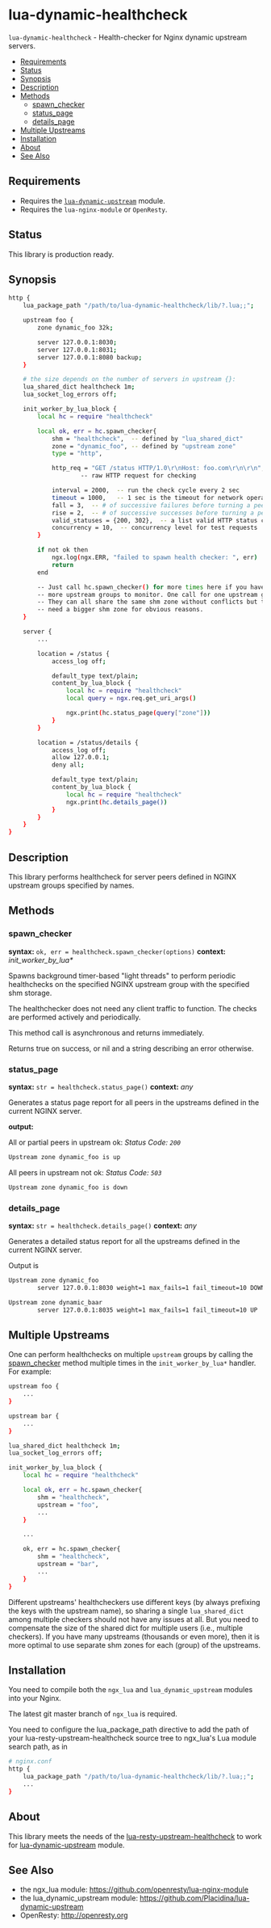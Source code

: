 # lua-dynamic-healthcheck

`lua-dynamic-healthcheck` - Health-checker for Nginx dynamic upstream servers.

* [Requirements](#requirements)
* [Status](#status)
* [Synopsis](#synopsis)
* [Description](#description)
* [Methods](#methods)
  * [spawn_checker](#spawn_checker)
  * [status_page](#status_page)
  * [details_page](#details_page)
* [Multiple Upstreams](#multiple-upstreams)
* [Installation](#installation)
* [About](#about)
* [See Also](#see-also)

## Requirements

* Requires the [`lua-dynamic-upstream`](Placidina/lua-dynamic-upstream) module.
* Requires the `lua-nginx-module` or `OpenResty`.

## Status

This library is production ready.

## Synopsis

```sh
http {
    lua_package_path "/path/to/lua-dynamic-healthcheck/lib/?.lua;;";

    upstream foo {
        zone dynamic_foo 32k;

        server 127.0.0.1:8030;
        server 127.0.0.1:8031;
        server 127.0.0.1:8080 backup;
    }

    # the size depends on the number of servers in upstream {}:
    lua_shared_dict healthcheck 1m;
    lua_socket_log_errors off;

    init_worker_by_lua_block {
        local hc = require "healthcheck"

        local ok, err = hc.spawn_checker{
            shm = "healthcheck",  -- defined by "lua_shared_dict"
            zone = "dynamic_foo", -- defined by "upstream zone"
            type = "http",

            http_req = "GET /status HTTP/1.0\r\nHost: foo.com\r\n\r\n",
                    -- raw HTTP request for checking

            interval = 2000,  -- run the check cycle every 2 sec
            timeout = 1000,   -- 1 sec is the timeout for network operations
            fall = 3,  -- # of successive failures before turning a peer down
            rise = 2,  -- # of successive successes before turning a peer up
            valid_statuses = {200, 302},  -- a list valid HTTP status code
            concurrency = 10,  -- concurrency level for test requests
        }

        if not ok then
            ngx.log(ngx.ERR, "failed to spawn health checker: ", err)
            return
        end

        -- Just call hc.spawn_checker() for more times here if you have
        -- more upstream groups to monitor. One call for one upstream group.
        -- They can all share the same shm zone without conflicts but they
        -- need a bigger shm zone for obvious reasons.
    }

    server {
        ...

        location = /status {
            access_log off;

            default_type text/plain;
            content_by_lua_block {
                local hc = require "healthcheck"
                local query = ngx.req.get_uri_args()

                ngx.print(hc.status_page(query["zone"]))
            }
        }

        location = /status/details {
            access_log off;
            allow 127.0.0.1;
            deny all;

            default_type text/plain;
            content_by_lua_block {
                local hc = require "healthcheck"
                ngx.print(hc.details_page())
            }
        }
    }
}
```

## Description

This library performs healthcheck for server peers defined in NGINX upstream groups specified by names.

## Methods

### spawn_checker

**syntax:** `ok, err = healthcheck.spawn_checker(options)`
**context:** _init_worker_by_lua*_

Spawns background timer-based "light threads" to perform periodic healthchecks on the specified NGINX upstream group with the specified shm storage.

The healthchecker does not need any client traffic to function. The checks are performed actively and periodically.

This method call is asynchronous and returns immediately.

Returns true on success, or nil and a string describing an error otherwise.

### status_page

**syntax:** `str = healthcheck.status_page()`
**context:** _any_

Generates a status page report for all peers in the upstreams defined in the current NGINX server.

**output:**

All or partial peers in upstream ok:
_Status Code: `200`_

```sh
Upstream zone dynamic_foo is up
```

All peers in upstream not ok:
_Status Code: `503`_

```sh
Upstream zone dynamic_foo is down
```

### details_page

**syntax:** `str = healthcheck.details_page()`
**context:** _any_

Generates a detailed status report for all the upstreams defined in the current NGINX server.

Output is

```sh
Upstream zone dynamic_foo
        server 127.0.0.1:8030 weight=1 max_fails=1 fail_timeout=10 DOWN

Upstream zone dynamic_baar
        server 127.0.0.1:8035 weight=1 max_fails=1 fail_timeout=10 UP

```

## Multiple Upstreams

One can perform healthchecks on multiple `upstream` groups by calling the [spawn_checker](#spawn_checker) method multiple times in the `init_worker_by_lua*` handler. For example:

```sh
upstream foo {
    ...
}

upstream bar {
    ...
}

lua_shared_dict healthcheck 1m;
lua_socket_log_errors off;

init_worker_by_lua_block {
    local hc = require "healthcheck"

    local ok, err = hc.spawn_checker{
        shm = "healthcheck",
        upstream = "foo",
        ...
    }

    ...

    ok, err = hc.spawn_checker{
        shm = "healthcheck",
        upstream = "bar",
        ...
    }
}
```

Different upstreams' healthcheckers use different keys (by always prefixing the keys with the upstream name), so sharing a single `lua_shared_dict` among multiple checkers should not have any issues at all. But you need to compensate the size of the shared dict for multiple users (i.e., multiple checkers). If you have many upstreams (thousands or even more), then it is more optimal to use separate shm zones for each (group) of the upstreams.

## Installation

You need to compile both the `ngx_lua` and `lua_dynamic_upstream` modules into your Nginx.

The latest git master branch of `ngx_lua` is required.

You need to configure the lua_package_path directive to add the path of your lua-resty-upstream-healthcheck source tree to ngx_lua's Lua module search path, as in

```sh
# nginx.conf
http {
    lua_package_path "/path/to/lua-dynamic-healthcheck/lib/?.lua;;";
    ...
}
```

## About

This library meets the needs of the [lua-resty-upstream-healthcheck](https://github.com/openresty/lua-resty-upstream-healthcheck) to work for [lua-dynamic-upstream](https://github.com/Placidina/lua-dynamic-upstream) module.

## See Also

* the ngx_lua module: https://github.com/openresty/lua-nginx-module
* the lua_dynamic_upstream module: https://github.com/Placidina/lua-dynamic-upstream
* OpenResty: http://openresty.org
